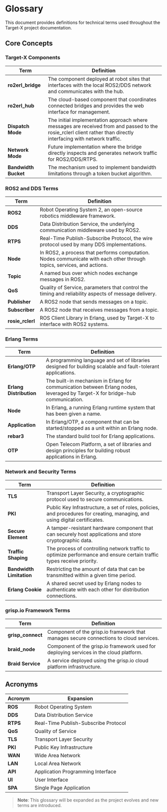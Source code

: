 # Glossary

This document provides definitions for technical terms used throughout the Target-X project documentation.

## Core Concepts

### Target-X Components

| Term | Definition |
|------|------------|
| **ro2erl_bridge** | The component deployed at robot sites that interfaces with the local ROS2/DDS network and communicates with the hub. |
| **ro2erl_hub** | The cloud-based component that coordinates connected bridges and provides the web interface for management. |
| **Dispatch Mode** | The initial implementation approach where messages are received from and passed to the rosie_rclerl client rather than directly interfacing with network traffic. |
| **Network Mode** | Future implementation where the bridge directly inspects and generates network traffic for ROS2/DDS/RTPS. |
| **Bandwidth Bucket** | The mechanism used to implement bandwidth limitations through a token bucket algorithm. |

### ROS2 and DDS Terms

| Term | Definition |
|------|------------|
| **ROS2** | Robot Operating System 2, an open-source robotics middleware framework. |
| **DDS** | Data Distribution Service, the underlying communication middleware used by ROS2. |
| **RTPS** | Real-Time Publish-Subscribe Protocol, the wire protocol used by many DDS implementations. |
| **Node** | In ROS2, a process that performs computation. Nodes communicate with each other through topics, services, and actions. |
| **Topic** | A named bus over which nodes exchange messages in ROS2. |
| **QoS** | Quality of Service, parameters that control the timing and reliability aspects of message delivery. |
| **Publisher** | A ROS2 node that sends messages on a topic. |
| **Subscriber** | A ROS2 node that receives messages from a topic. |
| **rosie_rclerl** | ROS Client Library in Erlang, used by Target-X to interface with ROS2 systems. |

### Erlang Terms

| Term | Definition |
|------|------------|
| **Erlang/OTP** | A programming language and set of libraries designed for building scalable and fault-tolerant applications. |
| **Erlang Distribution** | The built-in mechanism in Erlang for communication between Erlang nodes, leveraged by Target-X for bridge-hub communication. |
| **Node** | In Erlang, a running Erlang runtime system that has been given a name. |
| **Application** | In Erlang/OTP, a component that can be started/stopped as a unit within an Erlang node. |
| **rebar3** | The standard build tool for Erlang applications. |
| **OTP** | Open Telecom Platform, a set of libraries and design principles for building robust applications in Erlang. |

### Network and Security Terms

| Term | Definition |
|------|------------|
| **TLS** | Transport Layer Security, a cryptographic protocol used to secure communications. |
| **PKI** | Public Key Infrastructure, a set of roles, policies, and procedures for creating, managing, and using digital certificates. |
| **Secure Element** | A tamper-resistant hardware component that can securely host applications and store cryptographic data. |
| **Traffic Shaping** | The process of controlling network traffic to optimize performance and ensure certain traffic types receive priority. |
| **Bandwidth Limitation** | Restricting the amount of data that can be transmitted within a given time period. |
| **Erlang Cookie** | A shared secret used by Erlang nodes to authenticate with each other for distribution connections. |

### grisp.io Framework Terms

| Term | Definition |
|------|------------|
| **grisp_connect** | Component of the grisp.io framework that manages secure connections to cloud services. |
| **braid_node** | Component of the grisp.io framework used for deploying services in the cloud platform. |
| **Braid Service** | A service deployed using the grisp.io cloud platform infrastructure. |

## Acronyms

| Acronym | Expansion |
|---------|-----------|
| **ROS** | Robot Operating System |
| **DDS** | Data Distribution Service |
| **RTPS** | Real-Time Publish-Subscribe Protocol |
| **QoS** | Quality of Service |
| **TLS** | Transport Layer Security |
| **PKI** | Public Key Infrastructure |
| **WAN** | Wide Area Network |
| **LAN** | Local Area Network |
| **API** | Application Programming Interface |
| **UI** | User Interface |
| **SPA** | Single Page Application |

> **Note**: This glossary will be expanded as the project evolves and new terms are introduced. 